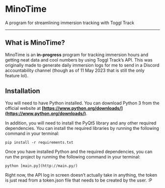 # MinoTime

A program for streamlining immersion tracking with Toggl Track

---

## What is MinoTime?

MinoTime is an **in-progress** program for tracking immersion hours and getting neat data and cool numbers by using Toggl Track’s API. This was originally made to generate daily immersion logs for me to send in a Discord accountability channel (though as of 11 May 2023 that is still the only feature lol).

## Installation

You will need to have Python installed. You can download Python 3 from the official website at **[https://www.python.org/downloads/](https://www.python.org/downloads/)**.

In addition, you will need to install the PyQt5 library and any other required dependencies. You can install the required libraries by running the following command in your terminal:

```
pip install -r requirements.txt
```

Once you have installed Python and the required dependencies, you can run the project by running the following command in your terminal:

```
python [main.py](http://main.py/)
```

Right now, the API log in screen doesn’t actually take in anything, the token is just read from a token.json file that needs to be created by the user. :P